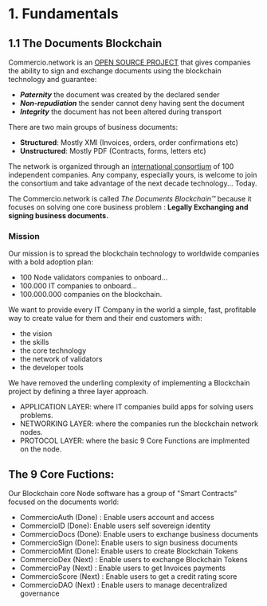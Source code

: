 # 1. Fundamentals

## 1.1 The Documents Blockchain

Commercio.network is an [OPEN SOURCE PROJECT](https://github.com/commercionetwork) that gives companies the ability to sign and exchange documents using the blockchain technology and guarantee:

* ***Paternity*** the document was created by the declared sender
* ***Non-repudiation*** the sender cannot deny having sent the document
* ***Integrity*** the document has not been altered during transport


There are two main groups of business documents:

* **Structured**: Mostly XMl (Invoices, orders, order confirmations etc)
* **Unstructured**: Mostly PDF (Contracts, forms, letters etc)

The network is organized through an [international consortium](https://www.commercioconsortium.org) of 100 independent companies.  Any company, especially yours, is welcome to join the consortium and take advantage of the next decade technology... Today.

The Commercio.network is called _The Documents Blockchain™_ because it focuses on solving one core business problem : **Legally Exchanging and signing business documents.**

### Mission

Our mission is to spread the blockchain technology to worldwide companies with a bold adoption plan:

* 100 Node validators companies to onboard...
* 100.000 IT companies to onboard...
* 100.000.000 companies on the blockchain. 

We want to provide every IT Company in the world a simple, fast, profitable way to create value for them and their end customers with:

* the vision
* the skills 
* the core technology 
* the network of validators
* the developer tools 

 We have removed the underling complexity of implementing a Blockchain project by defining a three layer approach.

* APPLICATION LAYER: where IT companies build apps for solving users problems.
* NETWORKING LAYER: where the companies run the blockchain network nodes.
* PROTOCOL LAYER: where the basic 9 Core Functions are implmented on the node.

## The 9 Core Fuctions:

Our Blockchain core Node software has a group of "Smart Contracts" focused on the documents world: 

* CommercioAuth (Done) : Enable users account and access 
* CommercioID (Done): Enable users self sovereign identity
* CommercioDocs (Done): Enable users to exchange business documents
* CommercioSign (Done): Enable users to sign business documents
* CommercioMint (Done): Enable users to create Blockchain Tokens
* CommercioDex (Next) : Enable users to exchange Blockchain Tokens
* CommercioPay (Next) : Enable users to get Invoices payments 
* CommercioScore (Next) : Enable users to get a credit rating score
* CommercioDAO (Next) : Enable users to manage decentralized governance




